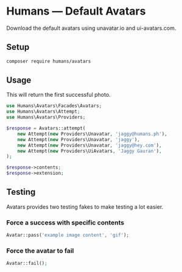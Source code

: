 # Humans — Default Avatars
Download the default avatars using unavatar.io and ui-avatars.com.

## Setup
```bash
composer require humans/avatars
```

## Usage
This will return the first successful photo.

```php
use Humans\Avatars\Facades\Avatars;
use Humans\Avatars\Attempt;
use Humans\Avatars\Providers;

$response = Avatars::attempt(
    new Attempt(new Providers\Unavatar, 'jaggy@humans.ph'),
    new Attempt(new Providers\Unavatar, 'jaggy'),
    new Attempt(new Providers\Unavatar, 'jaggy@hey.com'),
    new Attempt(new Providers\UiAvatars, 'Jaggy Gauran'),
);

$response->contents;
$response->extension;
```

## Testing
Avatars provides two testing fakes to make testing a lot easier.

### Force a success with specific contents

```php
Avatar::pass('example image content', 'gif');
```

### Force the avatar to fail

```php
Avatar::fail();
```
